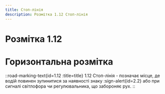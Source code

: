 ```yaml
---
title: Стоп-лінія
description: Розмітка 1.12 Стоп-лінія
---
```

# Розмітка 1.12
# Горизонтальна розмітка
::road-marking-text{id=1.12 :title=title}
1.12 Стоп-лінія - позначає місце, де водій повинен зупинитися за наявності знаку :sign-alert{id=2.2} або при сигналі світлофора чи регулювальника, що забороняє рух.
::